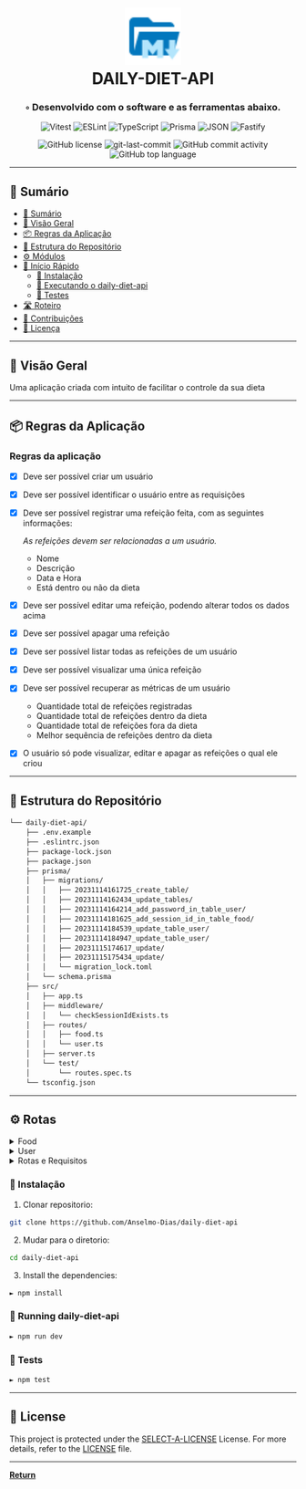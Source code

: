 <div align="center">
<h1 align="center">
<img src="https://raw.githubusercontent.com/PKief/vscode-material-icon-theme/ec559a9f6bfd399b82bb44393651661b08aaf7ba/icons/folder-markdown-open.svg" width="100" />
<br>DAILY-DIET-API</h1>
<h3>◦ Desenvolvido com o software e as ferramentas abaixo.</h3>

<p align="center">
<img src="https://img.shields.io/badge/Vitest-6E9F18.svg?style=flat-square&logo=Vitest&logoColor=white" alt="Vitest" />
<img src="https://img.shields.io/badge/ESLint-4B32C3.svg?style=flat-square&logo=ESLint&logoColor=white" alt="ESLint" />
<img src="https://img.shields.io/badge/TypeScript-3178C6.svg?style=flat-square&logo=TypeScript&logoColor=white" alt="TypeScript" />
<img src="https://img.shields.io/badge/Prisma-2D3748.svg?style=flat-square&logo=Prisma&logoColor=white" alt="Prisma" />
<img src="https://img.shields.io/badge/JSON-000000.svg?style=flat-square&logo=JSON&logoColor=white" alt="JSON" />
<img src="https://img.shields.io/badge/Fastify-000000.svg?style=flat-square&logo=Fastify&logoColor=white" alt="Fastify" />
</p>
<img src="https://img.shields.io/github/license/Anselmo-Dias/daily-diet-api?style=flat-square&color=5D6D7E" alt="GitHub license" />
<img src="https://img.shields.io/github/last-commit/Anselmo-Dias/daily-diet-api?style=flat-square&color=5D6D7E" alt="git-last-commit" />
<img src="https://img.shields.io/github/commit-activity/m/Anselmo-Dias/daily-diet-api?style=flat-square&color=5D6D7E" alt="GitHub commit activity" />
<img src="https://img.shields.io/github/languages/top/Anselmo-Dias/daily-diet-api?style=flat-square&color=5D6D7E" alt="GitHub top language" />
</div>

---

## 📖 Sumário
- [📖 Sumário](#-sumário)
- [📍 Visão Geral](#-visão-geral)
- [📦 Regras da Aplicação](#-Regras-da-Aplicação)
- [📂 Estrutura do Repositório](#-Estrutura-do-Repositório)
- [⚙️ Módulos](#Rotas)
- [🚀 Início Rápido](#-Iniciar-aplicação)
    - [🔧 Instalação](#-Instalação)
    - [🤖 Executando o daily-diet-api](#-executando-o-daily-diet-api)
    - [🧪 Testes](#-testes)
- [🛣 Roteiro](#-Roteiro)
- [🤝 Contribuições](#-Contribuição)
- [📄 Licença](#-licença)

---

## 📍 Visão Geral

Uma aplicação criada com intuito de facilitar o controle da sua dieta

---

## 📦 Regras da Aplicação

### Regras da aplicação

- [x] Deve ser possível criar um usuário <br/>
- [x] Deve ser possível identificar o usuário entre as requisições <br/>
- [x] Deve ser possível registrar uma refeição feita, com as seguintes informações: 

    *As refeições devem ser relacionadas a um usuário.*
    
    - Nome
    - Descrição
    - Data e Hora
    - Está dentro ou não da dieta

- [x] Deve ser possível editar uma refeição, podendo alterar todos os dados acima <br/>
- [x] Deve ser possível apagar uma refeição <br/>
- [x] Deve ser possível listar todas as refeições de um usuário <br/>
- [x] Deve ser possível visualizar uma única refeição <br/>
- [X] Deve ser possível recuperar as métricas de um usuário <br/>
    - Quantidade total de refeições registradas
    - Quantidade total de refeições dentro da dieta
    - Quantidade total de refeições fora da dieta
    - Melhor sequência de refeições dentro da dieta
- [x] O usuário só pode visualizar, editar e apagar as refeições o qual ele criou

---


## 📂 Estrutura do Repositório

```sh
└── daily-diet-api/
    ├── .env.example
    ├── .eslintrc.json
    ├── package-lock.json
    ├── package.json
    ├── prisma/
    │   ├── migrations/
    │   │   ├── 20231114161725_create_table/
    │   │   ├── 20231114162434_update_tables/
    │   │   ├── 20231114164214_add_password_in_table_user/
    │   │   ├── 20231114181625_add_session_id_in_table_food/
    │   │   ├── 20231114184539_update_table_user/
    │   │   ├── 20231114184947_update_table_user/
    │   │   ├── 20231115174617_update/
    │   │   ├── 20231115175434_update/
    │   │   └── migration_lock.toml
    │   └── schema.prisma
    ├── src/
    │   ├── app.ts
    │   ├── middleware/
    │   │   └── checkSessionIdExists.ts
    │   ├── routes/
    │   │   ├── food.ts
    │   │   └── user.ts
    │   ├── server.ts
    │   └── test/
    │       └── routes.spec.ts
    └── tsconfig.json
````

---


## ⚙️ Rotas

<details closed><summary>Food</summary>

| Rota                                                                                            | Metodo                   |
| ---                                                                                             | ---                       |
| /food       | GET |
| /food/:id       | GET |
| /food       | POST |
| /food/:id       | PUT |
| /food/:id       | DELETE |

</details>

<details closed><summary>User</summary>

| Rota                                                                                            | Metodo                   |
| ---                                                                                             | ---                       |
| /metrics       | GET |
| /register       | POST |

</details>

<details closed><summary>Rotas e Requisitos</summary>

## 🛣️ Rotas e Requisitos

### 🍲 Food

#### `GET /food`

Retorna todas as refeições registradas pelo usuário autenticado.

**Pré-requisitos:**
- [x] O usuário deve estar autenticado com uma sessão válida.

---

#### `GET /food/:id`

Retorna uma refeição específica com base no ID fornecido.

**Pré-requisitos:**
- [x] O usuário deve estar autenticado com uma sessão válida.

---

#### `POST /food`

Registra uma nova refeição com os seguintes dados no corpo da requisição:
- `name` (string): Nome da refeição.
- `userId` (string): ID do usuário proprietário da refeição.
- `description` (string): Descrição da refeição.
- `inDiet` (enum): Indica se a refeição está na dieta (`diet`) ou não (`nodiet`).

**Pré-requisitos:**
- [x] O usuário deve estar autenticado com uma sessão válida.

---

#### `PUT /food/:id`

Atualiza uma refeição existente com os seguintes dados no corpo da requisição:
- \`name\` (string): Novo nome da refeição.
- \`description\` (string): Nova descrição da refeição.
- \`inDiet\` (enum): Indica se a refeição está na dieta (\`diet\`) ou não (\`nodiet\`).

**Pré-requisitos:**
- [x] O usuário deve estar autenticado com uma sessão válida.

---

#### `DELETE /food/:id`

Exclui uma refeição com base no ID fornecido.

**Pré-requisitos:**
- [x] O usuário deve estar autenticado com uma sessão válida.

---

### 📊 User

#### `GET /metrics`

Retorna métricas relacionadas às refeições do usuário autenticado, incluindo:
- `quantityFood`: Quantidade total de refeições registradas.
- `diet`: Quantidade total de refeições dentro da dieta.
- `noDiet`: Quantidade total de refeições fora da dieta.
- `sequenceDiet`: Melhor sequência de refeições dentro da dieta.

**Pré-requisitos:**
- [x] O usuário deve estar autenticado com uma sessão válida.

---

### 📝 Registro de Usuário

#### `POST /register`

Registra um novo usuário com os seguintes dados no corpo da requisição:
- \`name\` (string): Nome do usuário.
- \`email\` (string): Endereço de e-mail do usuário (deve ser único).
- \`password\` (string): Senha do usuário.

**Pré-requisitos:**
- [ ] Não requer autenticação.

---

</details>

### 🔧 Instalação

1. Clonar repositorio:
```sh
git clone https://github.com/Anselmo-Dias/daily-diet-api
```

2. Mudar para o diretorio:
```sh
cd daily-diet-api
```

3. Install the dependencies:
```sh
► npm install
```

### 🤖 Running daily-diet-api

```sh
► npm run dev
```

### 🧪 Tests
```sh
► npm test
```

---

## 📄 License


This project is protected under the [SELECT-A-LICENSE](https://choosealicense.com/licenses) License. For more details, refer to the [LICENSE](https://choosealicense.com/licenses/) file.

---

[**Return**](#Top)


